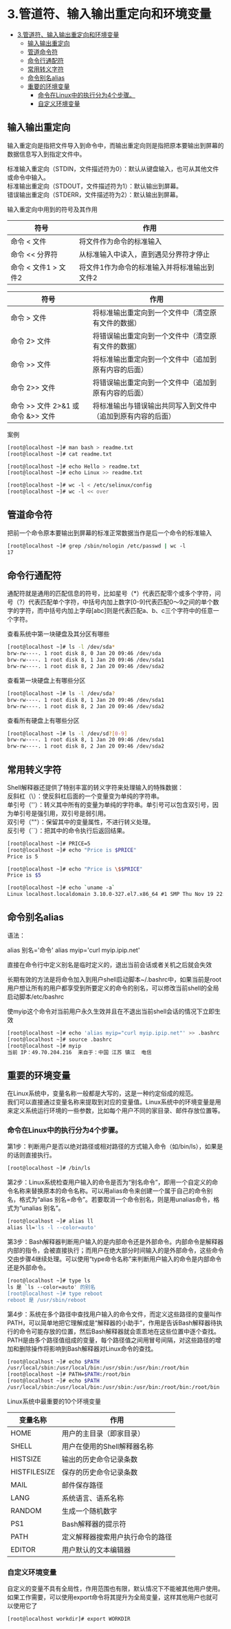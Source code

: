 # 3.管道符、输入输出重定向和环境变量
- [3.管道符、输入输出重定向和环境变量](#3%E7%AE%A1%E9%81%93%E7%AC%A6%E8%BE%93%E5%85%A5%E8%BE%93%E5%87%BA%E9%87%8D%E5%AE%9A%E5%90%91%E5%92%8C%E7%8E%AF%E5%A2%83%E5%8F%98%E9%87%8F)
  - [输入输出重定向](#%E8%BE%93%E5%85%A5%E8%BE%93%E5%87%BA%E9%87%8D%E5%AE%9A%E5%90%91)
  - [管道命令符](#%E7%AE%A1%E9%81%93%E5%91%BD%E4%BB%A4%E7%AC%A6)
  - [命令行通配符](#%E5%91%BD%E4%BB%A4%E8%A1%8C%E9%80%9A%E9%85%8D%E7%AC%A6)
  - [常用转义字符](#%E5%B8%B8%E7%94%A8%E8%BD%AC%E4%B9%89%E5%AD%97%E7%AC%A6)
  - [命令别名alias](#%E5%91%BD%E4%BB%A4%E5%88%AB%E5%90%8Dalias)
  - [重要的环境变量](#%E9%87%8D%E8%A6%81%E7%9A%84%E7%8E%AF%E5%A2%83%E5%8F%98%E9%87%8F)
    - [命令在Linux中的执行分为4个步骤。](#%E5%91%BD%E4%BB%A4%E5%9C%A8linux%E4%B8%AD%E7%9A%84%E6%89%A7%E8%A1%8C%E5%88%86%E4%B8%BA4%E4%B8%AA%E6%AD%A5%E9%AA%A4)
    - [自定义环境变量](#%E8%87%AA%E5%AE%9A%E4%B9%89%E7%8E%AF%E5%A2%83%E5%8F%98%E9%87%8F)
## 输入输出重定向

输入重定向是指把文件导入到命令中，而输出重定向则是指把原本要输出到屏幕的数据信息写入到指定文件中。  

标准输入重定向（STDIN，文件描述符为0）：默认从键盘输入，也可从其他文件或命令中输入。  
标准输出重定向（STDOUT，文件描述符为1）：默认输出到屏幕。  
错误输出重定向（STDERR，文件描述符为2）：默认输出到屏幕。  

输入重定向中用到的符号及其作用  

| 符号             | 作用                      |
|----------------|-------------------------|
| 命令 < 文件        | 将文件作为命令的标准输入            |
| 命令 << 分界符      | 从标准输入中读入，直到遇见分界符才停止     |
| 命令 < 文件1 > 文件2 | 将文件1作为命令的标准输入并将标准输出到文件2 |

| 符号            | 作用                             |
|---------------|--------------------------------|
| 命令 > 文件       | 将标准输出重定向到一个文件中（清空原有文件的数据）      |
| 命令 2> 文件      | 将错误输出重定向到一个文件中（清空原有文件的数据）      |
| 命令 >> 文件      | 将标准输出重定向到一个文件中（追加到原有内容的后面）     |
| 命令 2>> 文件     | 将错误输出重定向到一个文件中（追加到原有内容的后面）     |
| 命令 >> 文件 2>&1  或  命令 &>> 文件 | 将标准输出与错误输出共同写入到文件中（追加到原有内容的后面） |

案例  

```bash
[root@localhost ~]# man bash > readme.txt
[root@localhost ~]# cat readme.txt

[root@localhost ~]# echo Hello > readme.txt
[root@localhost ~]# echo Linux >> readme.txt

[root@localhost ~]# wc -l < /etc/selinux/config
[root@localhost ~]# wc -l << over
```

## 管道命令符

把前一个命令原本要输出到屏幕的标准正常数据当作是后一个命令的标准输入  

```bash
[root@localhost ~]# grep /sbin/nologin /etc/passwd | wc -l
17
```

## 命令行通配符

通配符就是通用的匹配信息的符号，比如星号（*）代表匹配零个或多个字符，问号（?）代表匹配单个字符，中括号内加上数字[0-9]代表匹配0～9之间的单个数字的字符，而中括号内加上字母[abc]则是代表匹配a、b、c三个字符中的任意一个字符。  

查看系统中第一块硬盘及其分区有哪些  

```bash
[root@localhost ~]# ls -l /dev/sda*
brw-rw----. 1 root disk 8, 0 Jan 20 09:46 /dev/sda
brw-rw----. 1 root disk 8, 1 Jan 20 09:46 /dev/sda1
brw-rw----. 1 root disk 8, 2 Jan 20 09:46 /dev/sda2
```

查看第一块硬盘上有哪些分区  

```bash
[root@localhost ~]# ls -l /dev/sda?
brw-rw----. 1 root disk 8, 1 Jan 20 09:46 /dev/sda1
brw-rw----. 1 root disk 8, 2 Jan 20 09:46 /dev/sda2
```

查看所有硬盘上有哪些分区

```bash
[root@localhost ~]# ls -l /dev/sd?[0-9]
brw-rw----. 1 root disk 8, 1 Jan 20 09:46 /dev/sda1
brw-rw----. 1 root disk 8, 2 Jan 20 09:46 /dev/sda2
```

## 常用转义字符

Shell解释器还提供了特别丰富的转义字符来处理输入的特殊数据：  
反斜杠（\）：使反斜杠后面的一个变量变为单纯的字符串。  
单引号（''）：转义其中所有的变量为单纯的字符串。单引号可以包含双引号，因为单引号是强引用，双引号是弱引用。  
双引号（""）：保留其中的变量属性，不进行转义处理。  
反引号（``）：把其中的命令执行后返回结果。  

```bash
[root@localhost ~]# PRICE=5
[root@localhost ~]# echo "Price is $PRICE"
Price is 5

[root@localhost ~]# echo "Price is \$$PRICE"
Price is $5

[root@localhost ~]# echo `uname -a`
Linux localhost.localdomain 3.10.0-327.el7.x86_64 #1 SMP Thu Nov 19 22:10:57 UTC 2015 x86_64 x86_64 x86_64 GNU/Linux
```

## 命令别名alias

语法：  

alias 别名='命令'
alias myip='curl myip.ipip.net'

直接在命令行中定义别名是临时定义的，退出当前会话或者关机之后就会失效

长期有效的方法是将命令加入到用户shell启动脚本~/.bashrc中，如果当前是root用户想让所有的用户都享受到所要定义的命令的别名，可以修改当前shell的全局启动脚本/etc/bashrc  

使myip这个命令对当前用户永久生效并且在不退出当前shell会话的情况下立即生效

```bash
[root@localhost ~]# echo 'alias myip="curl myip.ipip.net"' >> .bashrc
[root@localhost ~]# source .bashrc
[root@localhost ~]# myip
当前 IP：49.70.204.216  来自于：中国 江苏 镇江  电信
```

## 重要的环境变量

在Linux系统中，变量名称一般都是大写的，这是一种约定俗成的规范。  
我们可以直接通过变量名称来提取到对应的变量值。Linux系统中的环境变量是用来定义系统运行环境的一些参数，比如每个用户不同的家目录、邮件存放位置等。  

### 命令在Linux中的执行分为4个步骤。  

第1步：判断用户是否以绝对路径或相对路径的方式输入命令（如/bin/ls），如果是的话则直接执行。  

```bash
[root@localhost ~]# /bin/ls
```

第2步：Linux系统检查用户输入的命令是否为“别名命令”，即用一个自定义的命令名称来替换原本的命令名称。可以用alias命令来创建一个属于自己的命令别名，格式为“alias 别名=命令”。若要取消一个命令别名，则是用unalias命令，格式为“unalias 别名”。  

```bash
[root@localhost ~]# alias ll
alias ll='ls -l --color=auto'
```

第3步：Bash解释器判断用户输入的是内部命令还是外部命令。内部命令是解释器内部的指令，会被直接执行；而用户在绝大部分时间输入的是外部命令，这些命令交由步骤4继续处理。可以使用“type命令名称”来判断用户输入的命令是内部命令还是外部命令。  

```bash
[root@localhost ~]# type ls
ls 是 `ls --color=auto' 的别名
[root@localhost ~]# type reboot
reboot 是 /usr/sbin/reboot
```

第4步：系统在多个路径中查找用户输入的命令文件，而定义这些路径的变量叫作PATH，可以简单地把它理解成是“解释器的小助手”，作用是告诉Bash解释器待执行的命令可能存放的位置，然后Bash解释器就会乖乖地在这些位置中逐个查找。PATH是由多个路径值组成的变量，每个路径值之间用冒号间隔，对这些路径的增加和删除操作将影响到Bash解释器对Linux命令的查找。  

```bash
[root@localhost ~]# echo $PATH
/usr/local/sbin:/usr/local/bin:/usr/sbin:/usr/bin:/root/bin
[root@localhost ~]# PATH=$PATH:/root/bin
[root@localhost ~]# echo $PATH
/usr/local/sbin:/usr/local/bin:/usr/sbin:/usr/bin:/root/bin:/root/bin
```

Linux系统中最重要的10个环境变量  

| 变量名称         | 作用               |
|--------------|------------------|
| HOME         | 用户的主目录（即家目录）     |
| SHELL        | 用户在使用的Shell解释器名称 |
| HISTSIZE     | 输出的历史命令记录条数      |
| HISTFILESIZE | 保存的历史命令记录条数      |
| MAIL         | 邮件保存路径           |
| LANG         | 系统语言、语系名称        |
| RANDOM       | 生成一个随机数字         |
| PS1          | Bash解释器的提示符      |
| PATH         | 定义解释器搜索用户执行命令的路径 |
| EDITOR       | 用户默认的文本编辑器       |

### 自定义环境变量  

自定义的变量不具有全局性，作用范围也有限，默认情况下不能被其他用户使用。如果工作需要，可以使用export命令将其提升为全局变量，这样其他用户也就可以使用它了  

```bash
[root@localhost workdir]# export WORKDIR
```